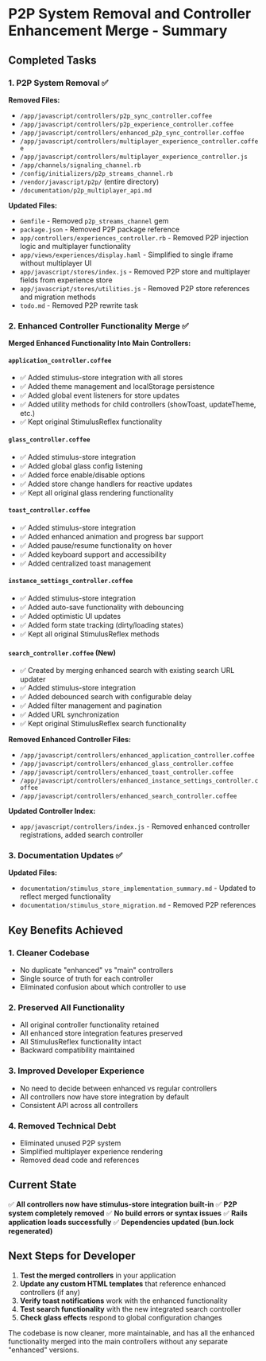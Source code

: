 # P2P System Removal and Controller Enhancement Merge - Summary

## Completed Tasks

### 1. P2P System Removal ✅

**Removed Files:**
- `/app/javascript/controllers/p2p_sync_controller.coffee`
- `/app/javascript/controllers/p2p_experience_controller.coffee` 
- `/app/javascript/controllers/enhanced_p2p_sync_controller.coffee`
- `/app/javascript/controllers/multiplayer_experience_controller.coffee`
- `/app/javascript/controllers/multiplayer_experience_controller.js`
- `/app/channels/signaling_channel.rb`
- `/config/initializers/p2p_streams_channel.rb`
- `/vendor/javascript/p2p/` (entire directory)
- `/documentation/p2p_multiplayer_api.md`

**Updated Files:**
- `Gemfile` - Removed `p2p_streams_channel` gem
- `package.json` - Removed P2P package reference
- `app/controllers/experiences_controller.rb` - Removed P2P injection logic and multiplayer functionality
- `app/views/experiences/display.haml` - Simplified to single iframe without multiplayer UI
- `app/javascript/stores/index.js` - Removed P2P store and multiplayer fields from experience store
- `app/javascript/stores/utilities.js` - Removed P2P store references and migration methods
- `todo.md` - Removed P2P rewrite task

### 2. Enhanced Controller Functionality Merge ✅

**Merged Enhanced Functionality Into Main Controllers:**

#### `application_controller.coffee`
- ✅ Added stimulus-store integration with all stores
- ✅ Added theme management and localStorage persistence  
- ✅ Added global event listeners for store updates
- ✅ Added utility methods for child controllers (showToast, updateTheme, etc.)
- ✅ Kept original StimulusReflex functionality

#### `glass_controller.coffee`
- ✅ Added stimulus-store integration
- ✅ Added global glass config listening
- ✅ Added force enable/disable options
- ✅ Added store change handlers for reactive updates
- ✅ Kept all original glass rendering functionality

#### `toast_controller.coffee`
- ✅ Added stimulus-store integration
- ✅ Added enhanced animation and progress bar support
- ✅ Added pause/resume functionality on hover
- ✅ Added keyboard support and accessibility
- ✅ Added centralized toast management

#### `instance_settings_controller.coffee`
- ✅ Added stimulus-store integration
- ✅ Added auto-save functionality with debouncing
- ✅ Added optimistic UI updates
- ✅ Added form state tracking (dirty/loading states)
- ✅ Kept all original StimulusReflex methods

#### `search_controller.coffee` (New)
- ✅ Created by merging enhanced search with existing search URL updater
- ✅ Added stimulus-store integration
- ✅ Added debounced search with configurable delay
- ✅ Added filter management and pagination
- ✅ Added URL synchronization
- ✅ Kept original StimulusReflex search functionality

**Removed Enhanced Controller Files:**
- `/app/javascript/controllers/enhanced_application_controller.coffee`
- `/app/javascript/controllers/enhanced_glass_controller.coffee`
- `/app/javascript/controllers/enhanced_toast_controller.coffee`
- `/app/javascript/controllers/enhanced_instance_settings_controller.coffee`
- `/app/javascript/controllers/enhanced_search_controller.coffee`

**Updated Controller Index:**
- `app/javascript/controllers/index.js` - Removed enhanced controller registrations, added search controller

### 3. Documentation Updates ✅

**Updated Files:**
- `documentation/stimulus_store_implementation_summary.md` - Updated to reflect merged functionality
- `documentation/stimulus_store_migration.md` - Removed P2P references

## Key Benefits Achieved

### 1. **Cleaner Codebase**
- No duplicate "enhanced" vs "main" controllers
- Single source of truth for each controller
- Eliminated confusion about which controller to use

### 2. **Preserved All Functionality** 
- All original controller functionality retained
- All enhanced store integration features preserved
- All StimulusReflex functionality intact
- Backward compatibility maintained

### 3. **Improved Developer Experience**
- No need to decide between enhanced vs regular controllers
- All controllers now have store integration by default
- Consistent API across all controllers

### 4. **Removed Technical Debt**
- Eliminated unused P2P system
- Simplified multiplayer experience rendering
- Removed dead code and references

## Current State

✅ **All controllers now have stimulus-store integration built-in**
✅ **P2P system completely removed**
✅ **No build errors or syntax issues**
✅ **Rails application loads successfully**
✅ **Dependencies updated (bun.lock regenerated)**

## Next Steps for Developer

1. **Test the merged controllers** in your application
2. **Update any custom HTML templates** that reference enhanced controllers (if any)
3. **Verify toast notifications** work with the enhanced functionality
4. **Test search functionality** with the new integrated search controller
5. **Check glass effects** respond to global configuration changes

The codebase is now cleaner, more maintainable, and has all the enhanced functionality merged into the main controllers without any separate "enhanced" versions.
